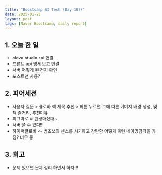 ```yaml
---
title: "Boostcamp AI Tech (Day 107)"
date: 2025-01-20
layout: post
tags: [Naver Boostcamp, daily report]
---
```

## 1. 오늘 한 일
- clova studio api 연결
- 프론트 api 명세 보고 연결
- 서버 어떻게 된 건지 확인
- 포스트맨 사용?

## 2. 피어세션
- 사용자 질문 > 클로바 책 제목 추천 > 버튼 누르면 그에 따른 이미지 배경 생성, 및 책 줄거리, 추천이유
- 피그마로 ui 완성하셨대~
- 서버 쓸 수 있다!!!
- 하이퍼글로바 <- 범조쓰의 센스를 시기하고 감탄함 어떻게 이런 네이밍감각을 가짐? 너무 좋

## 3. 회고
- 문제 있으면 문제 정리 하면서 하자!!!